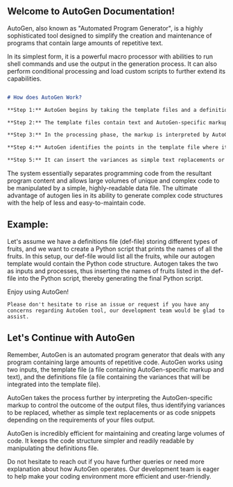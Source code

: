 ## Welcome to AutoGen Documentation!

AutoGen, also known as "Automated Program Generator", is a highly sophisticated tool designed to simplify the creation and maintenance of programs that contain large amounts of repetitive text.

In its simplest form, it is a powerful macro processor with abilities to run shell commands and use the output in the generation process. It can also perform conditional processing and load custom scripts to further extend its capabilities.

```markdown

# How does AutoGen Work?

**Step 1:** AutoGen begins by taking the template files and a definitions file as input. A "definitions file" contain variables that will be substituted into the template file during processing.

**Step 2:** The template files contain text and AutoGen-specific markup. These templates are then processed against the definitions file, to create the target output files.

**Step 3:** In the processing phase, the markup is interpreted by AutoGen to control how the output files are generated.

**Step 4:** AutoGen identifies the points in the template file where it should insert variances, which are provided by the definitions file.

**Step 5:** It can insert the variances as simple text replacements or as snippets of code, depending on what is required by your target output files.

```
The system essentially separates programming code from the resultant program content and allows large volumes of unique and complex code to be manipulated by a simple, highly-readable data file. The ultimate advantage of autogen lies in its ability to generate complex code structures with the help of less and easy-to-maintain code.

## Example:

Let's assume we have a definitions file (def-file) storing different types of fruits, and we want to create a Python script that prints the names of all the fruits. In this setup, our def-file would list all the fruits, while our autogen template would contain the Python code structure. Autogen takes the two as inputs and processes, thus inserting the names of fruits listed in the def-file into the Python script, thereby generating the final Python script.

Enjoy using AutoGen!
```
Please don't hesitate to rise an issue or request if you have any concerns regarding AutoGen tool, our development team would be glad to assist.
```

## Let's Continue with AutoGen

Remember, AutoGen is an automated program generator that deals with any program containing large amounts of repetitive code. AutoGen works using two inputs, the template file (a file containing AutoGen-specific markup and text), and the definitions file (a file containing the variances that will be integrated into the template file).

AutoGen takes the process further by interpreting the AutoGen-specific markup to control the outcome of the output files, thus identifying variances to be replaced, whether as simple text replacements or as code snippets depending on the requirements of your files output.

AutoGen is incredibly efficient for maintaining and creating large volumes of code. It keeps the code structure simpler and readily readable by manipulating the definitions file.

Do not hesitate to reach out if you have further queries or need more explanation about how AutoGen operates. Our development team is eager to help make your coding environment more efficient and user-friendly.
